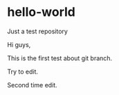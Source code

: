 # hello-world
Just a test repository

Hi guys,

This is the first test about git branch.

Try to edit.

Second time edit.
